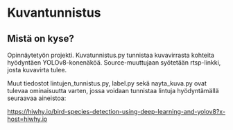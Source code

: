 # Kuvantunnistus

## Mistä on kyse?

Opinnäytetyön projekti. Kuvatunnistus.py tunnistaa kuvavirrasta kohteita hyödyntäen YOLOv8-konenäköä. Source-muuttujaan syötetään rtsp-linkki, josta kuvavirta tulee.

Muut tiedostot lintujen_tunnistus.py, label.py sekä nayta_kuva.py ovat tulevaa ominaisuutta varten, jossa voidaan tunnistaa lintuja hyödyntämällä seuraavaa aineistoa:

https://hiwhy.io/bird-species-detection-using-deep-learning-and-yolov8?x-host=hiwhy.io
